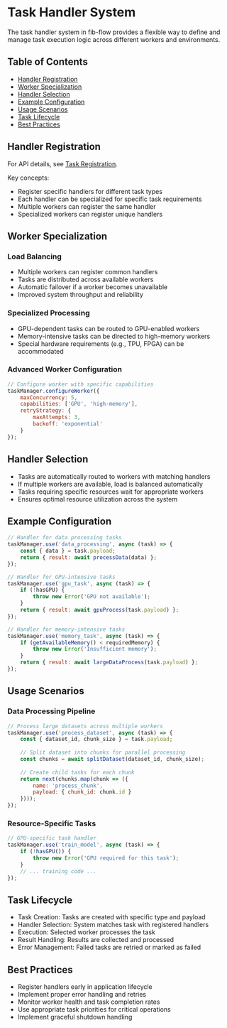 # Task Handler System

The task handler system in fib-flow provides a flexible way to define and manage task execution logic across different workers and environments.

## Table of Contents
- [Handler Registration](#handler-registration)
- [Worker Specialization](#worker-specialization)
- [Handler Selection](#handler-selection)
- [Example Configuration](#example-configuration)
- [Usage Scenarios](#usage-scenarios)
- [Task Lifecycle](#task-lifecycle)
- [Best Practices](#best-practices)

## Handler Registration
For API details, see [Task Registration](api-reference.md#task-registration).

Key concepts:
- Register specific handlers for different task types
- Each handler can be specialized for specific task requirements
- Multiple workers can register the same handler
- Specialized workers can register unique handlers

## Worker Specialization

### Load Balancing
- Multiple workers can register common handlers
- Tasks are distributed across available workers
- Automatic failover if a worker becomes unavailable
- Improved system throughput and reliability

### Specialized Processing
- GPU-dependent tasks can be routed to GPU-enabled workers
- Memory-intensive tasks can be directed to high-memory workers
- Special hardware requirements (e.g., TPU, FPGA) can be accommodated

### Advanced Worker Configuration
```javascript
// Configure worker with specific capabilities
taskManager.configureWorker({
    maxConcurrency: 5,
    capabilities: ['GPU', 'high-memory'],
    retryStrategy: {
        maxAttempts: 3,
        backoff: 'exponential'
    }
});
```

## Handler Selection
- Tasks are automatically routed to workers with matching handlers
- If multiple workers are available, load is balanced automatically
- Tasks requiring specific resources wait for appropriate workers
- Ensures optimal resource utilization across the system

## Example Configuration

```javascript
// Handler for data processing tasks
taskManager.use('data_processing', async (task) => {
    const { data } = task.payload;
    return { result: await processData(data) };
});

// Handler for GPU-intensive tasks
taskManager.use('gpu_task', async (task) => {
    if (!hasGPU) {
        throw new Error('GPU not available');
    }
    return { result: await gpuProcess(task.payload) };
});

// Handler for memory-intensive tasks
taskManager.use('memory_task', async (task) => {
    if (getAvailableMemory() < requiredMemory) {
        throw new Error('Insufficient memory');
    }
    return { result: await largeDataProcess(task.payload) };
});
```

## Usage Scenarios

### Data Processing Pipeline
```javascript
// Process large datasets across multiple workers
taskManager.use('process_dataset', async (task) => {
    const { dataset_id, chunk_size } = task.payload;
    
    // Split dataset into chunks for parallel processing
    const chunks = await splitDataset(dataset_id, chunk_size);
    
    // Create child tasks for each chunk
    return next(chunks.map(chunk => ({
        name: 'process_chunk',
        payload: { chunk_id: chunk.id }
    })));
});
```

### Resource-Specific Tasks
```javascript
// GPU-specific task handler
taskManager.use('train_model', async (task) => {
    if (!hasGPU()) {
        throw new Error('GPU required for this task');
    }
    // ... training code ...
});
```

## Task Lifecycle
- Task Creation: Tasks are created with specific type and payload
- Handler Selection: System matches task with registered handlers
- Execution: Selected worker processes the task
- Result Handling: Results are collected and processed
- Error Management: Failed tasks are retried or marked as failed

## Best Practices
- Register handlers early in application lifecycle
- Implement proper error handling and retries
- Monitor worker health and task completion rates
- Use appropriate task priorities for critical operations
- Implement graceful shutdown handling

